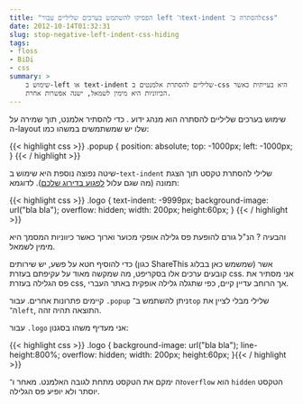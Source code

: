 ```yaml
---
title: "הפסיקו להשתמש בערכים שליליים עבור left ו־text-indent להסתרה ב־css"
date: 2012-10-14T01:32:31
slug: stop-negative-left-indent-css-hiding
tags:
- floss
- BiDi
- css
summary: >
    שימוש ב-left או text-indent שליליים להסתרת אלמנטים ב-css היא בעייתית כאשר
    הכיווניות היא מימין לשמאל, ישנה אפשרות אחרת.
---
```


שימוש בערכים שליליים להסתרה הוא מנהג ידוע . כדי להסתיר אלמנט, תוך שמירה על
ה-layout שלו יש שמשתמשים במשהו כמו:

{{< highlight css >}}
.popup {
    position: absolute;
    top: -1000px;
    left: -1000px;
}
{{< / highlight >}}

שיטה נפוצה נוספת היא שימוש ב-`text-indent` שלילי להסתרת טקסט תוך הצגת תמונה (מה
שגם עלול [לפגוע בדירוג שלכם](http://luigimontanez.com/2010/stop-using-text-indent-css-trick/)).
לדוגמא:

{{< highlight css >}}
.logo {
    text-indent: -9999px;
    background-image: url("bla bla");
    overflow: hidden;
    width: 200px;
    height:60px;
}
{{< / highlight >}}

והבעיה ? הנ"ל גורם להופעת פס גלילה אופקי מכוער וארוך כאשר כיווניות המסמך היא
מימין לשמאל.

כדי להוסיף חטא על פשע, יש שירותים (כגון ShareThis שמשמש כאן בבלוג) אשר קובעים
ערכים אלו בסקריפט, מה שמקשה מאוד על עקיפתם בעזרת css. אני מסתיר את פס הגלילה
בעזרת css, אך הרוחב עדיין קיים, כפי שתגלה גלילה אופקית באתר העברי.

קיימים פתרונות אחרים. עבור `‎.popup` ניתן להשתמש ב־`top` שלילי מבלי לציין
את ה־`left`, התוצאה תהיה זהה.

עבור `‎.logo` אני מעדיף משהו בסגנון:

{{< highlight css >}}
.logo {
    background-image: url("bla bla");
    line-height:800%;
    overflow: hidden;
    width: 200px;
    height:60px;
}{{< / highlight >}}

זה ימקם את הטקסט מתחת לגובה האלמנט. מאחר ו־`overflow` הוא `hidden` הטקסט יוסתר
ולא יופיע פס הגלילה.
